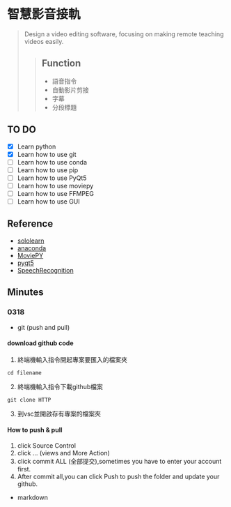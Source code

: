 # 智慧影音接軌

> Design a video editing software, focusing on making remote teaching videos easily.
>> ## Function
>>- 語音指令
>>- 自動影片剪接
>>- 字幕
>>- 分段標題




## TO DO
- [x] Learn python
- [x] Learn how to use git
- [ ] Learn how to use conda
- [ ] Learn how to use pip
- [ ] Learn how to use PyQt5
- [ ] Learn how to use moviepy
- [ ] Learn how to use FFMPEG
- [ ] Learn how to use GUI

## Reference
- [sololearn](https://www.sololearn.com/learning/1073)
- [anaconda](https://docs.anaconda.com/)
- [MoviePY](https://pypi.org/project/moviepy/)
- [pyqt5](https://www.riverbankcomputing.com/static/Docs/PyQt5/)
- [SpeechRecognition](https://pypi.org/project/SpeechRecognition/)

## **Minutes**
### 0318
- git (push and pull) 

#### download github code
1. 終端機輸入指令開起專案要匯入的檔案夾
```terminal
cd filename
```
2. 終端機輸入指令下載github檔案
```
git clone HTTP  
```
3. 到vsc並開啟存有專案的檔案夾

#### How to push & pull
1. click Source Control
2. click ... (views and More Action)
3. click commit ALL (全部提交),sometimes you have to enter your account first.
4. After commit all,you can click Push to push the folder and update your github. 

- markdown

